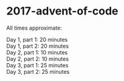 # 2017-advent-of-code

All times approximate:

Day 1, part 1: 20 minutes<br>
Day 1, part 2: 20 minutes<br>
Day 2, part 1: 10 minutes<br>
Day 2, part 2: 10 minutes<br>
Day 3, part 1: 25 minutes<br>
Day 3, part 2: 25 minutes
